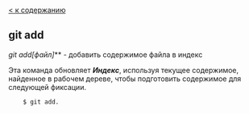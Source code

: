 [< к содержанию](./readme.md)

## git add

**git add*[файл]*** - добавить содержимое файла в индекс

Эта команда обновляет ***Индекс***, используя текущее содержимое, найденное в рабочем дереве, чтобы подготовить содержимое для следующей фиксации.

        $ git add.
        

